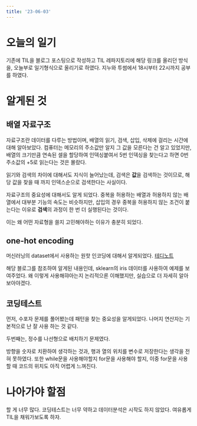 ```yaml
---
title: '23-06-03'
---
```


# 오늘의 일기

기존에 TIL을 블로그 포스팅으로 작성하고 TIL 레파지토리에 해당 링크를 올리던 방식을,
오늘부로 일기형식으로 올리기로 하였다.
지누와 투썸에서 18시부터 22시까지 공부를 하였다.

# 알게된 것

## 배열 자료구조

자료구조란 데이터를 다루는 방법이며, 배열의 읽기, 검색, 삽입, 삭제에 걸리는 시간에 대해 알아보았다.
컴퓨터는 메모리의 주소값만 알지 그 값을 모른다는 건 알고 있었지만,
배열의 크기만큼 연속된 셀을 할당하여 인덱싱붙여서 5번 인덱싱을 찾는다고 하면 0번 주소값의 +5로 읽는다는 것은 몰랐다.

읽기와 검색의 차이에 대해서도 지식이 늘어났는데, 검색은 **값**을 검색하는 것이므로, 해당 값을 찾을 때 까지 인덱스순으로 검색한다는 사실이다. 

자료구조의 중요성에 대해서도 알게 되었다.
중복을 허용하는 배열과 허용하지 않는 배열에서 대부분 기능의 속도는 비슷하지만,
삽입의 경우 중복을 허용하지 않는 조건이 붙는다는 이유로 **검색**의 과정이 한 번 더 실행된다는 것이다.

이는 왜 어떤 자료형을 쓸지 고민해야하는 이유가 충분히 되었다.

## one-hot encoding

머신러닝의 dataset에서 사용하는 원핫 인코딩에 대해서 알게되었다.
[테디노트](https://teddylee777.github.io/machine-learning/python-numpy%EB%A1%9C-one-hot-encoding-%EC%89%BD%EA%B2%8C%ED%95%98%EA%B8%B0/)

해당 블로그를 참조하여 알게된 내용인데, sklearn의 iris 데이터를 사용하여 예제를 보여주었다.
왜 이렇게 사용해햐아는지 논리적으론 이해했지만, 실습으로 더 자세히 알아보아야겠다.

## 코딩테스트

먼저, 수포자 문제를 풀어봤는데 패턴을 찾는 중요성을 알게되었다. 나머지 연산자는 기본적으로 난 잘 사용 하는 것 같다.

두번째는, 정수를 나선형으로 배치하기 문제였다.

방향을 숫자로 치환하여 생각하는 것과, 행과 열의 위치를 변수로 저장한다는 생각을 전혀 못하였다.
또한 while문을 사용해야할지 for문을 사용해야 할지, 이중 for문을 사용할 때 코드의 위치도 아직 어렵게 느껴진다.

# 나아가야 할점
할 게 너무 많다. 코딩테스트는 너무 약하고 데이터분석은 시작도 하지 않았다. 여유롭게 TIL을 채워가보도록 하자.
